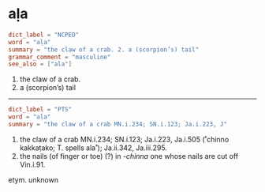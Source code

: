 # aḷa

``` toml
dict_label = "NCPED"
word = "aḷa"
summary = "the claw of a crab. 2. a (scorpion’s) tail"
grammar_comment = "masculine"
see_also = ["ala"]
```

1. the claw of a crab.
2. a (scorpion’s) tail

--------------------

``` toml
dict_label = "PTS"
word = "aḷa"
summary = "the claw of a crab MN.i.234; SN.i.123; Ja.i.223, J"
```

1. the claw of a crab MN.i.234; SN.i.123; Ja.i.223, Ja.i.505 (˚chinno kakkaṭako; T. spells ala˚); Ja.ii.342, Ja.iii.295.
2. the nails (of finger or toe) (?) in *\-chinna* one whose nails are cut off Vin.i.91.

etym. unknown


